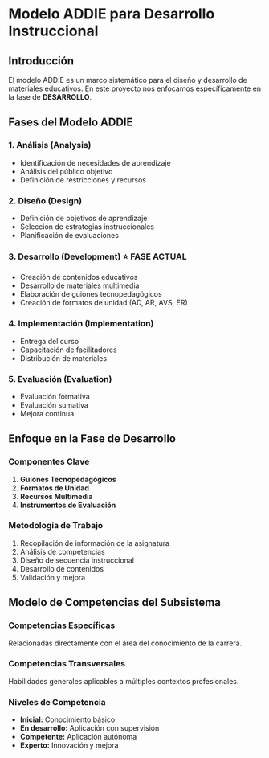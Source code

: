 # Modelo ADDIE para Desarrollo Instruccional

## Introducción
El modelo ADDIE es un marco sistemático para el diseño y desarrollo de materiales educativos. En este proyecto nos enfocamos específicamente en la fase de **DESARROLLO**.

## Fases del Modelo ADDIE

### 1. Análisis (Analysis)
- Identificación de necesidades de aprendizaje
- Análisis del público objetivo
- Definición de restricciones y recursos

### 2. Diseño (Design)
- Definición de objetivos de aprendizaje
- Selección de estrategias instruccionales
- Planificación de evaluaciones

### 3. Desarrollo (Development) ⭐ **FASE ACTUAL**
- Creación de contenidos educativos
- Desarrollo de materiales multimedia
- Elaboración de guiones tecnopedagógicos
- Creación de formatos de unidad (AD, AR, AVS, ER)

### 4. Implementación (Implementation)
- Entrega del curso
- Capacitación de facilitadores
- Distribución de materiales

### 5. Evaluación (Evaluation)
- Evaluación formativa
- Evaluación sumativa
- Mejora continua

## Enfoque en la Fase de Desarrollo

### Componentes Clave
1. **Guiones Tecnopedagógicos**
2. **Formatos de Unidad**
3. **Recursos Multimedia**
4. **Instrumentos de Evaluación**

### Metodología de Trabajo
1. Recopilación de información de la asignatura
2. Análisis de competencias
3. Diseño de secuencia instruccional
4. Desarrollo de contenidos
5. Validación y mejora

## Modelo de Competencias del Subsistema

### Competencias Específicas
Relacionadas directamente con el área del conocimiento de la carrera.

### Competencias Transversales
Habilidades generales aplicables a múltiples contextos profesionales.

### Niveles de Competencia
- **Inicial:** Conocimiento básico
- **En desarrollo:** Aplicación con supervisión
- **Competente:** Aplicación autónoma
- **Experto:** Innovación y mejora